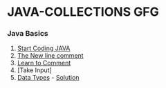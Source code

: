 # JAVA-COLLECTIONS GFG
### Java Basics

1. [Start Coding JAVA](https://github.com/Rani-dha/JAVA-COLLECTIONS-/tree/master/java%20basics/1%20Start%20Coding)
2. [The New line comment](https://github.com/Rani-dha/JAVA-COLLECTIONS-/tree/master/java%20basics/2%20The%20New%20Line)
3. [Learn to Comment]((https://github.com/Rani-dha/JAVA-COLLECTIONS-/tree/master/java%20basics/3%20Learn%20to%20comment))
4. [Take Input]
5. [Data Types](https://practice.geeksforgeeks.org/problems/data-types-java/0/) - [Solution](https://github.com/Rani-dha/JAVA-COLLECTIONS-/blob/master/dataTypes.java)
